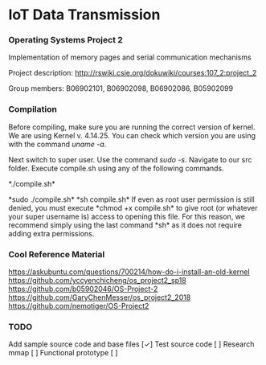 # IoT Data Transmission
### Operating Systems Project 2
Implementation of memory pages and serial communication mechanisms

Project description: http://rswiki.csie.org/dokuwiki/courses:107_2:project_2

Group members: B06902101, B06902098, B06902086, B05902099

### Compilation
Before compiling, make sure you are running the correct version of kernel. We are using Kernel v. 4.14.25. You can check which version you are using with the command *uname -a*.

Next switch to super user. Use the command *sudo -s*.
Navigate to our src folder. Execute compile.sh using any of the following commands.
<p>*./compile.sh*</p>
*sudo ./compile.sh*
*sh compile.sh*
If even as root user permission is still denied, you must execute *chmod +x compile.sh* to give root (or whatever your super username is) access to opening this file. For this reason, we recommend simply using the last command *sh* as it does not require adding extra permissions.

### Cool Reference Material
https://askubuntu.com/questions/700214/how-do-i-install-an-old-kernel
https://github.com/yccyenchicheng/os_project2_sp18
https://github.com/b05902046/OS-Project-2
https://github.com/GaryChenMesser/os_project2_2018
https://github.com/nemotiger/OS-Project2

### TODO
  Add sample source code and base files [✓]
  Test source code [ ]
  Research mmap [ ]
  Functional prototype [ ]
